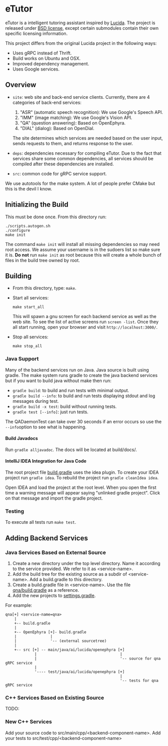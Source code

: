 # eTutor

eTutor is a intelligent tutoring assistant inspired by
[Lucida](http://lucida.ai). The project is released under 
[BSD license](LICENSE), except certain submodules contain their own 
specific licensing information.

This project differs from the original Lucida project in the following 
ways:
- Uses gRPC instead of Thrift.
- Build works on Ubuntu and OSX.
- Improved dependency management.
- Uses Google services.

## Overview

- `site`: web site and back-end service clients.
  Currently, there are 4 categories of back-end services:
  1. "ASR" (automatic speech recognition): We use Google's Speech API.
  2. "IMM" (image matching): We use Google's Vision API.
  3. "QA" (question answering): Based on OpenEphyra.
  4. "DIAL" (dialog): Based on OpenDial.
  
  The site determines which services are needed based on the user input,
  sends requests to them, and returns response to the user.
  
- `deps`: dependencies necessary for compiling eTutor.
  Due to the fact that services share some common dependencies,
  all services should be compiled after these dependencies are installed.
  
- `src`: common code for gRPC service support.

We use autotools for the make system. A lot of people prefer CMake but
this is the devil I know.   

## Initializing the Build

This must be done once. From this directory run:
```
./scripts.autogen.sh
./configure
make init
```

The command `make init` will install all missing dependencies so may 
need root access. We assume your username is in the sudoers list so 
make sure it is. **Do not** run `make init` as root because this will
create a whole bunch of files in the build tree owned by root.

## Building

- From this directory, type: `make`.

- Start all services:
  ```
  make start_all
  ```

  This will spawn a gnu screen for each backend service as well as the 
  web site. To see the list of active screens run `screen -list`. Once
  they all start running,  open your browser and visit `http://localhost:3000/`.
  
- Stop all services:
  ```
  make stop_all
  ```
  
### Java Support

Many of the backend services run on Java. Java source is built using
gradle. The make system runs gradle to create the java backend services
but if you want to build java without make then run:

- `gradle build`: to build and run tests with minimal output.
- `gradle build --info`: to build and run tests displaying stdout and log 
   messages during test.
- `gradle build -x test`: build without running tests.
- `gradle test [--info]`: just run tests.

The QADaemonTest can take over 30 seconds if an error occurs so use
the `--info`option to see what is happening. 

#### Build Javadocs

Run `gradle alljavadoc`. The docs will be located at build/docs/. 

#### IntelliJ IDEA Integration for Java Code

The root project file [build.gradle](build.gradle) uses the idea plugin.
To create your IDEA project run `gradle idea`. To rebuild the project run
`gradle cleanIdea idea`.

Open IDEA and load the project at the root level. When you open the first
time a warning message will appear saying "unlinked gradle project".
Click on that message and import the gradle project.
 
### Testing

To execute all tests run `make test`.

## Adding Backend Services

### Java Services Based on External Source

1. Create a new directory under the top level directory. Name it according
   to the service provided. We refer to it as \<service-name\>.
2. Add the build tree for the existing source as a subdir of \<service-name\>.
   Add a build.gradle to this directory.
3. Create a build.gradle file in \<service-name\>. Use the file [qna/build.gradle](qna/build.gradle)
   as a reference.
4. Add the new projects to [settings.gradle](settings.gradle).


For example:
```
qna[+] <service-name=qna>
    |
    +-- build.gradle
    |
    +-- OpenEphyra [+]- build.gradle
    |               |
    |               '-- (external sourcetree)
    |
    +-- src [+] -- main/java/ai/lucida/openephyra [+]
             |                                     |
             |                                     '-- source for qna gRPC service
             |
             '---- test/java/ai/lucida/openephyra [+]
                                                   |
                                                   '-- tests for qna gRPC service
```

### C++ Services Based on Existing Source

TODO:

### New C++ Services

Add your source code to src/main/cpp/\<backend-component-name\>. Add your 
tests to src/test/cpp/\<backend-component-name\>